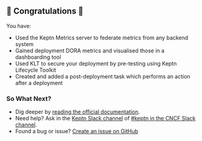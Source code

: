 ## 🎉 Congratulations 🎉
You have:

- Used the Keptn Metrics server to federate metrics from any backend system
- Gained deployment DORA metrics and visualised those in a dashboarding tool
- Used KLT to secure your deployment by pre-testing using Keptn Lifecycle Toolkit
- Created and added a post-deployment task which performs an action after a deployment

### So What Next?

- Dig deeper by [reading the official documentation](https://lifecycle.keptn.sh).
- Need help? Ask in the [Keptn Slack channel](https://slack.keptn.sh) of [#keptn in the CNCF Slack channel](https://cloud-native.slack.com/archives/C017GAX90GM).
- Found a bug or issue? [Create an issue on GitHub](https://github.com/SuperAayush/KLT-Killercoda/issues/new)